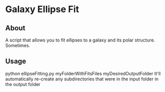 # Galaxy Ellipse Fit
## About
A script that allows you to fit ellipses to a galaxy and its polar structure. Sometimes.

## Usage
python ellipseFitting.py myFolderWithFitsFiles myDesiredOutputFolder
It'll automatically re-create any subdirectories that were in the input folder in the output folder

